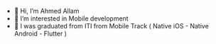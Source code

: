 - 👋 Hi, I’m Ahmed Allam
- 👀 I’m interested in Mobile development 
- 🌱 I was graduated from ITI from Mobile Track ( Native iOS - Native Android - Flutter )



